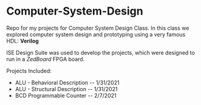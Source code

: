 # Computer-System-Design

Repo for my projects for Computer System Design Class.
In this class we explored computer system design and prototyping using a very famous HDL: **Verilog**

ISE Design Suite was used to develop the projects, which were designed to run in a *ZedBoard* FPGA board.

Projects Included:
  * ALU - Behavioral Description -- 1/31/2021
  * ALU - Structural Description -- 1/31/2021
  * BCD Programmable Counter     -- 2/7/2021
